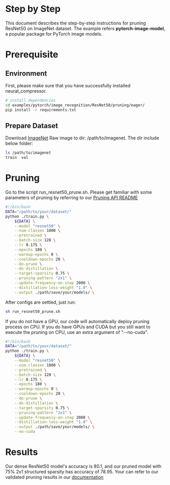 # Step by Step
This document describes the step-by-step instructions for pruning ResNet50 on ImageNet dataset. The example refers **pytorch-image-model[](https://github.com/huggingface/pytorch-image-models)**, a popular package for PyTorch image models.

# Prerequisite
## Environment
First, please make sure that you have successfully installed neural_compressor.
```bash
# install dependencies
cd examples/pytorch/image_recognition/ResNet50/pruning/eager/
pip install -r requirements.txt
```
## Prepare Dataset
Download [ImageNet](http://www.image-net.org/) Raw image to dir: /path/to/imagenet.  The dir include below folder:
```bash
ls /path/to/imagenet
train  val
```

# Pruning
Go to the script run_resnet50_prune.sh. Please get familiar with some parameters of pruning by referring to our [Pruning API README](https://github.com/intel/neural-compressor/tree/master/neural_compressor/compression/pruner)
```bash
#!/bin/bash
DATA="/path/to/your/dataset/"
python ./train.py \
    ${DATA} \
    --model "resnet50" \
    --num-classes 1000 \
    --pretrained \
    --batch-size 128 \
    --lr 0.175 \
    --epochs 180 \
    --warmup-epochs 0 \
    --cooldown-epochs 20 \
    --do-prune \
    --do-distillation \
    --target-sparsity 0.75 \
    --pruning-pattern "2x1" \
    --update-frequency-on-step 2000 \
    --distillation-loss-weight "1.0" \
    --output ./path/save/your/models/ \
```
After configs are settled, just run:
```bash
sh run_resnet50_prune.sh
```

If you do not have a GPU, our code will automatically deploy pruning process on CPU. If you do have GPUs and CUDA but you still want to execute the pruning on CPU, use an extra argument of "--no-cuda".
```bash
#!/bin/bash
DATA="/path/to/your/dataset/"
python ./train.py \
    ${DATA} \
    --model "resnet50" \
    --num-classes 1000 \
    --pretrained \
    --batch-size 128 \
    --lr 0.175 \
    --epochs 180 \
    --warmup-epochs 0 \
    --cooldown-epochs 20 \
    --do-prune \
    --do-distillation \
    --target-sparsity 0.75 \
    --pruning-pattern "2x1" \
    --update-frequency-on-step 2000 \
    --distillation-loss-weight "1.0" \
    --output ./path/save/your/models/ \
    --no-cuda
```

# Results
Our dense ResNet50 model's accuracy is 80.1, and our pruned model with 75% 2x1 structured sparsity has accuracy of 78.95.
Your can refer to our validated pruning results in our [documentation](https://github.com/intel/neural-compressor/tree/master/neural_compressor/compression/pruner#validated-pruning-models)
